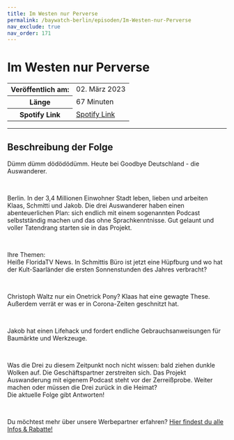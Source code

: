 ```yaml
---
title: Im Westen nur Perverse
permalink: /baywatch-berlin/episoden/Im-Westen-nur-Perverse
nav_exclude: true
nav_order: 171
---
```


# Im Westen nur Perverse
<table class="resp-table dcf-table dcf-table-responsive dcf-table-bordered dcf-table-striped dcf-w-100%">
                    <tbody>
                        <tr>
                            <th scope="row">Veröffentlich am:</th>
                            <td data-label="Veröffentlich am:">02. März 2023</td>
                        </tr>
                        <tr>
                            <th scope="row">Länge </th>
                            <td data-label="Länge ">67 Minuten</td>
                        </tr><tr>
                                <th scope="row">Spotify Link</th>
                                <td data-label="Spotify Link"><a href="https://open.spotify.com/episode/3CbpygLs75vyp7qBIea2ng">Spotify Link</a></td>
                            </tr></tbody>
                </table>

***

## Beschreibung der Folge

<div>
<p>Dümm dümm dödödödümm. Heute bei Goodbye Deutschland - die Auswanderer.</p><br/><p>Berlin. In der 3,4 Millionen Einwohner Stadt leben, lieben und arbeiten Klaas, Schmitti und Jakob. Die drei Auswanderer haben einen abenteuerlichen Plan: sich endlich mit einem sogenannten Podcast selbstständig machen und das ohne Sprachkenntnisse. Gut gelaunt und voller Tatendrang starten sie in das Projekt.</p><br/><p>Ihre Themen:<br/>Heiße FloridaTV News. In Schmittis Büro ist jetzt eine Hüpfburg und wo hat der Kult-Saarländer die ersten Sonnenstunden des Jahres verbracht?</p><br/><p>Christoph Waltz nur ein Onetrick Pony? Klaas hat eine gewagte These. Außerdem verrät er was er in Corona-Zeiten geschnitzt hat.</p><br/><p>Jakob hat einen Lifehack und fordert endliche Gebrauchsanweisungen für Baumärkte und Werkzeuge.</p><br/><p>Was die Drei zu diesem Zeitpunkt noch nicht wissen: bald ziehen dunkle Wolken auf. Die Geschäftspartner zerstreiten sich. Das Projekt Auswanderung mit eigenem Podcast steht vor der Zerreißprobe. Weiter machen oder müssen die Drei zurück in die Heimat?<br/>Die aktuelle Folge gibt Antworten!</p><br/><p>Du möchtest mehr über unsere Werbepartner erfahren? <a href="https://linktr.ee/BaywatchBerlin" rel="nofollow">Hier findest du alle Infos &amp; Rabatte!</a></p>  
</div>

